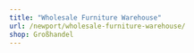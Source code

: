 ```yaml
---
title: "Wholesale Furniture Warehouse"
url: /newport/wholesale-furniture-warehouse/
shop: Großhandel
---
```


